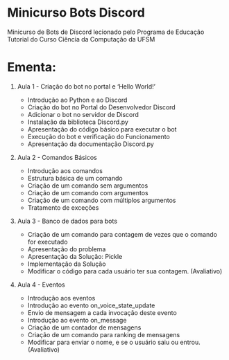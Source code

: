 # Minicurso Bots Discord
Minicurso de Bots de Discord lecionado pelo Programa de Educação Tutorial do Curso Ciência da Computação da UFSM

# Ementa:

1. Aula 1 - Criação do bot no portal e ‘Hello World!’
    * Introdução ao Python e ao Discord
    * Criação do bot no Portal do Desenvolvedor Discord
    * Adicionar o bot no servidor de Discord
    * Instalação da biblioteca Discord.py
    * Apresentação do código básico para executar o bot
    * Execução do bot e verificação do Funcionamento
    * Apresentação da documentação Discord.py

2. Aula 2 - Comandos Básicos
    * Introdução aos comandos
    * Estrutura básica de um comando
    * Criação de um comando sem argumentos
    * Criação de um comando com argumentos
    * Criação de um comando com múltiplos argumentos
    * Tratamento de exceções

3. Aula 3 - Banco de dados para bots
    * Criação de um comando para contagem de vezes que o comando for executado
    * Apresentação do problema
    * Apresentação da Solução: Pickle
    * Implementação da Solução
    * Modificar o código para cada usuário ter sua contagem. (Avaliativo)

4. Aula 4 - Eventos
    * Introdução aos eventos
    * Introdução ao evento on_voice_state_update
    * Envio de mensagem a cada invocação deste evento
    * Introdução ao evento on_message
    * Criação de um contador de mensagens
    * Criação de um comando para ranking de mensagens
    * Modificar para enviar o nome, e se o usuário saiu ou entrou. (Avaliativo)

